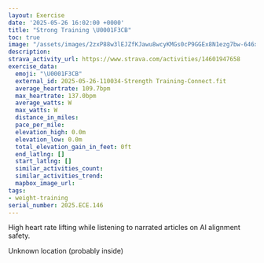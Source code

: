 ```yaml
---
layout: Exercise
date: '2025-05-26 16:02:00 +0000'
title: "Strong Training \U0001F3CB️"
toc: true
image: "/assets/images/2zxP88w3lEJZfKJawu8wcyKMGs0cP9GGEx8N1ezg7bw-646x2048.jpg.jpeg"
description:
strava_activity_url: https://www.strava.com/activities/14601947658
exercise_data:
  emoji: "\U0001F3CB️"
  external_id: 2025-05-26-110034-Strength Training-Connect.fit
  average_heartrate: 109.7bpm
  max_heartrate: 137.0bpm
  average_watts: W
  max_watts: W
  distance_in_miles:
  pace_per_mile:
  elevation_high: 0.0m
  elevation_low: 0.0m
  total_elevation_gain_in_feet: 0ft
  end_latlng: []
  start_latlng: []
  similar_activities_count:
  similar_activities_trend:
  mapbox_image_url:
tags:
- weight-training
serial_number: 2025.ECE.146
---
```

High heart rate lifting while listening to narrated articles on AI alignment safety.

Unknown location (probably inside)
